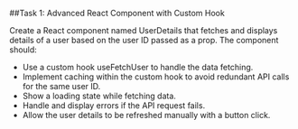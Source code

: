 
##Task 1: Advanced React Component with Custom Hook

Create a React component named UserDetails that fetches and displays details of a user
based on the user ID passed as a prop. The component should:

- Use a custom hook useFetchUser to handle the data fetching.
- Implement caching within the custom hook to avoid redundant API calls for the same user ID.
- Show a loading state while fetching data.
- Handle and display errors if the API request fails.
- Allow the user details to be refreshed manually with a button click.